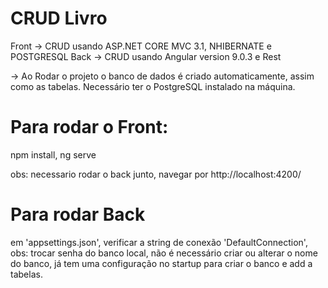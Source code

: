 # CRUD Livro

Front ->
CRUD usando ASP.NET CORE MVC 3.1, NHIBERNATE e POSTGRESQL
Back -> 
CRUD usando Angular version 9.0.3 e Rest

-> Ao Rodar o projeto o banco de dados é criado automaticamente, assim como as tabelas. 
Necessário ter o PostgreSQL instalado na máquina.


# Para rodar o Front:
npm install,
ng serve

obs: necessario rodar o back junto,
navegar por http://localhost:4200/


# Para rodar Back
em 'appsettings.json', verificar a string de conexão 'DefaultConnection',
obs: trocar senha do banco local, não é necessário criar ou alterar o nome do banco,
já tem uma configuração no startup para criar o banco e add a tabelas.


